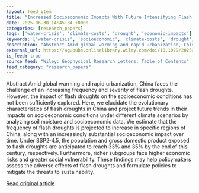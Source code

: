 ```yaml
---
layout: feed_item
title: "Increased Socioeconomic Impacts With Future Intensifying Flash Droughts in China"
date: 2025-06-30 14:45:34 +0000
categories: [research_papers]
tags: ['water-crisis', 'climate-costs', 'drought', 'economic-impacts']
keywords: ['water-crisis', 'socioeconomic', 'climate-costs', 'drought', 'increased', 'economic-impacts', 'impacts']
description: "Abstract Amid global warming and rapid urbanization, China faces the challenge of an increasing frequency and severity of flash droughts"
external_url: https://agupubs.onlinelibrary.wiley.com/doi/10.1029/2025GL116454?af=R
is_feed: true
source_feed: "Wiley: Geophysical Research Letters: Table of Contents"
feed_category: "research_papers"
---
```


Abstract Amid global warming and rapid urbanization, China faces the challenge of an increasing frequency and severity of flash droughts. However, the impact of flash droughts on the socioeconomic conditions has not been sufficiently explored. Here, we elucidate the evolutionary characteristics of flash droughts in China and project future trends in their impacts on socioeconomic conditions under different climate scenarios by analyzing soil moisture and socioeconomic data. We estimate that the frequency of flash droughts is projected to increase in specific regions of China, along with an increasingly substantial socioeconomic impact over time. Under SSP2‐4.5, the population and gross domestic product exposed to flash droughts are anticipated to reach 33% and 35% by the end of this century, respectively. Furthermore, richer subgroups face higher economic risks and greater social vulnerability. These findings may help policymakers assess the adverse effects of flash droughts and formulate policies to mitigate the threats to sustainability.

[Read original article](https://agupubs.onlinelibrary.wiley.com/doi/10.1029/2025GL116454?af=R)
